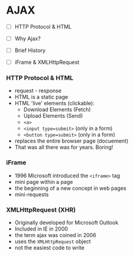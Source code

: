 # AJAX

- [ ] HTTP Protocol & HTML
- [ ] Why Ajax?
- [ ] Brief History
- [ ] iFrame & XMLHttpRequest


### HTTP Protocol & HTML
- request - response
- HTML is a static page
- HTML 'live' elements (clickable):
  - Download Elements (Fetch)
  - Upload Elements (Send)
   - `<a>`
   - `<input type=submit>` (only in a form)
   -  `<button type=submit>` (only in a form)
- replaces the entire browser page   (docuement)
- That was all there was for years.  Boring!

### iFrame
- 1996 Microsoft introduced the `<iframe>` tag
- mini page within a page
- the beginning of a new concept in web pages
- mini-requests

###  XMLHttpRequest (XHR)
 - Originally developed for Microsoft Outlook
 - Included in IE in 2000
 - the term ajax was coined in 2006
 - uses the `XMLHttpRequest` object
 - not the easiest code to write
